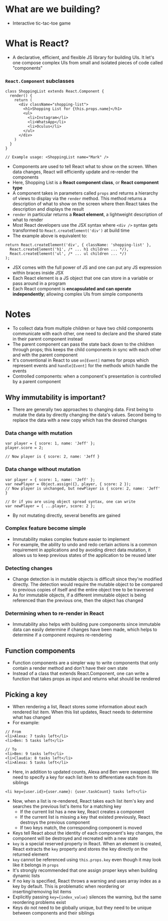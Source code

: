 # What are we building?

- Interactive tic-tac-toe game

# What is React?

- A declarative, efficient, and flexible JS library for building UIs. It let's one compose complex UIs from small and isolated pieces of code called "components"

### `React.Component` subclasses

```
class ShoppingList extends React.Component {
  render() {
    return (
      <div className="shopping-list">
        <h1>Shopping List for {this.props.name}</h1>
        <ul>
          <li>Instagram</li>
          <li>WhatsApp</li>
          <li>Oculus</li>
        </ul>
      </div>
    )
  }
}

// Example usage: <ShoppingList name="Mark" />
```

- Components are used to tell React what to show on the screen. When data changes, React will efficiently update and re-render the components
- Here, Shopping List is a **React component class**, or **React component type**
- A component takes in parameters called `props` and returns a hierarchy of views to display via the `render` method. This method returns a description of what to show on the screen where then React takes the description and displays the result
- `render` in particular returns a **React element**, a lightweight description of what to render
- Most React developers use the JSX syntax where `<div />` syntax gets transformed to `React.createElement('div')` at build time
- The example above is equivalent to:

```
return React.createElement('div', { className: 'shopping-list' },
  React.createElement('h1', /* ... h1 children ... */),
  React.createElement('ul', /* ... ul children ... */)
);
```

- JSX comes with the full power of JS and one can put any JS expression within braces inside JSX
- Each React element is a JS object that one can store in a variable or pass around in a program
- Each React component is **encapsulated and can operate independently**; allowing complex UIs from simple components

# Notes

- To collect data from multiple children or have two child components communicate with each other, one need to declare and the shared state in their parent component instead
- The parent component can pass the state back down to the children through props; this keeps the child components in sync with each other and with the parent component
- It's conventional in React to use `on[Event]` names for props which represent events and `handle[Event]` for the methods which handle the events
- Controlled components: when a component's presentation is controlled by a parent component

## Why immutability is important?

- There are generally two approaches to changing data. First being to mutate the data by directly changing the data's values. Second being to replace the data with a new copy which has the desired changes

### Data change with mutation

```
var player = { score: 1, name: 'Jeff' };
player.score = 2;

// Now player is { score: 2, name: 'Jeff }
```

### Data change without mutation

```
var player = { score: 1, name: 'Jeff' };
var newPlayer = Object.assign({}, player, { score: 2 });
// Now player is unchanged, but newPlayer is { score: 2, name: 'Jeff' }

// Or if you are using object spread syntax, one can write
var newPlayer = { ...player, score: 2 };
```

- By not mutating directly, several benefits are gained

### Complex feature become simple

- Immutability makes complex feature easier to implement
- For example, the ability to undo and redo certain actions is a common requirement in applications and by avoiding direct data mutation, it allows us to keep previous states of the application to be reused later

### Detecting changes

- Change detection is in mutable objects is difficult since they're modified directly. The detection would require the mutable object to be compared to previous copies of itself and the entire object tree to be traversed
- As for immutable objects, if a different immutable object is being referenced than the previous one, then the object has changed

### Determining when to re-render in React

- Immutability also helps with building pure components since immutable data can easily determine if changes have been made, which helps to determine if a component requires re-rendering

## Function components

- Function components are a simpler way to write components that only contain a render method and don't have their own state
- Instead of a class that extends React.Component, one can write a function that takes props as input and returns what should be rendered

## Picking a key

- When rendering a list, React stores some information about each rendered list item. When this list updates, React needs to determine what has changed
- For example:
```
// From
<li>Alexa: 7 tasks left</li>
<li>Ben: 5 tasks left</li>

// To
<li>Ben: 9 tasks left</li>
<li>Claudia: 8 tasks left</li>
<li>Alexa: 5 tasks left</li>
```
- Here, in addition to updated counts, Alexa and Ben were swapped. We need to specify a key for each list item to differentiate each from its siblings
```
<li key={user.id}>{user.name}: {user.taskCount} tasks left</li>
```
- Now, when a list is re-rendered, React takes each list item's key and searches the previous list's items for a matching key
  - If the current list has a new key, React creates a component
  - If the current list is missing a key that existed previously, React destroys the previous component
  - If two keys match, the corresponding component is moved
- Keys tell React about the identity of each component's key changes, the component will be destroyed and recreated with a new state
- `key` is a special reserved property in React. When an element is created, React extracts the `key` property and stores the key directly on the returned element
- `key` cannot be referenced using `this.props.key` even though it may look like it belongs in `props`
- It's strongly recommended that one assign proper keys when building dynamic lists
- If no key is specified, React throws a warning and uses array index as a key by default. This is problematic when reordering or inserting/removing list items
- Explicitly passing `key={index_value}` silences the warning, but the same reordering problems exist
- Keys do not need to be globally unique, but they need to be unique between components and their siblings